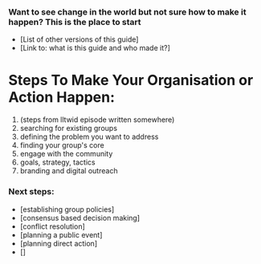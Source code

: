 ### Want to see change in the world but not sure how to make it happen? This is the place to start
- [List of other versions of this guide] 
- [Link to: what is this guide and who made it?]

# Steps To Make Your Organisation or Action Happen: 
1. (steps from lltwid episode written somewhere) 
2. searching for existing groups
3. defining the problem you want to address
4. finding your group's core 
5. engage with the community
6. goals, strategy, tactics
7. branding and digital outreach 


### Next steps: 
- [establishing group policies] 
- [consensus based decision making]
- [conflict resolution] 
- [planning a public event] 
- [planning direct action] 
- []

